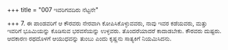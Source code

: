 +++
title = "007 ಇವರಿಗವದಿರು ನೆಟ್ಟನೇ"

+++
7. ಈ ಪಾಂಡವರಿಗೆ ಆ ಕೌರವರು ನೇರವಾಗಿ ಕೋಪಿಸಿಕೊಳ್ಳುವವರು, ನಾವು ಇವರ ಕಡೆಯವರು, ಮತ್ತು ಇವರಿಗೆ ಭೂಮಿಯನ್ನು ಕೊಡಿಸುವ ಭರವಸೆಯನ್ನು ಉಳ್ಳವರು. ತೊಂದರೆಯಾದರೆ ಕಾದಾಡಬೇಕು. ಕೌರವರು ದುಷ್ಟರು. ಆದಕಾರಣ ರಥದೊಳಗೆ ಆಯುಧವನ್ನು ತುಂಬು ಎಂದು ಕೃಷ್ಣನು ಸಾತ್ಯಕಿಗೆ ನಿಯಮಿಸಿದನು.